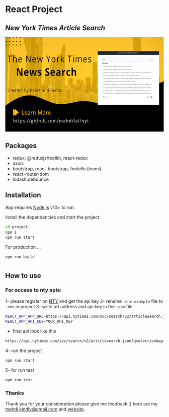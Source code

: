 # React Project

## _New York Times Article Search_

<p align="center">
  <img src="https://raw.githubusercontent.com/mahdifal/nyt/master/src/assets/img/banner.png" height="300"/>
</p>

## Packages

- redux, @reduxjs/toolkit, react-redux
- axios
- bootstrap, react-bootstrap, fontello (icons)
- react-router-dom
- lodash.debounce

## Installation

App requires [Node.js](https://nodejs.org/) v10+ to run.

Install the dependencies and start the project.

```sh
cd project
npm i
npm run start
```

For production ...

```sh
npm run build
```

#

## How to use

### For access to nty apis:

1- please register on [NTY](https://developer.nytimes.com/) and get the api key
2- rename `.env.example` file to `.env` in project
3- write url address and api key in the `.env` file

```sh
REACT_APP_APP_URL=https://api.nytimes.com/svc/search/v2/articlesearch.json
REACT_APP_API_KEY=YOUR_API_KEY
```

- final api look like this

```sh
https://api.nytimes.com/svc/search/v2/articlesearch.json?q=election&api-key=YOUR_API_KEY
```

4- run the project

```sh
npm run start
```

5- for run test

```sh
npm run test
```

### Thanks

Thank you for your consideration please give me feedback :)
here are my <mehdi.kindly@gmail.com> and [website](https://www.mahdifalamarzi.info).
